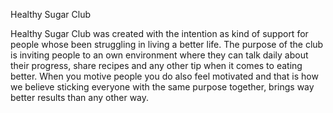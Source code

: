 Healthy Sugar Club

Healthy Sugar Club was created with the intention as kind of support for people whose been struggling in living a better life. The purpose of the club is inviting people to an own environment where they can talk daily about their progress, share recipes and any other tip when it comes to eating better. When you motive people you do also feel motivated and that is how we believe sticking everyone with the same purpose together, brings way better results than any other way.
